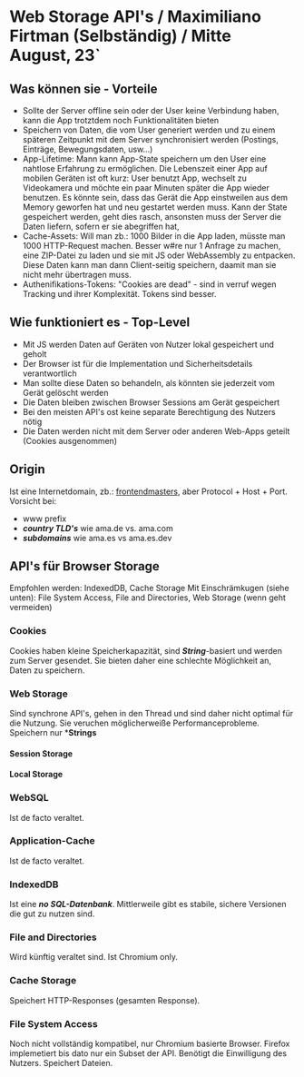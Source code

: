 # Web Storage API's / Maximiliano Firtman (Selbständig) / Mitte August, 23`

## Was können sie - Vorteile

+ Sollte der Server offline sein oder der User keine Verbindung haben, kann die App trotztdem noch Funktionalitäten bieten
+ Speichern von Daten, die vom User generiert werden und zu  einem späteren Zeitpunkt mit dem Server synchronisiert werden (Postings, Einträge, Bewegungsdaten, usw...)
+ App-Lifetime: Mann kann App-State speichern um den User eine nahtlose Erfahrung zu ermöglichen. Die Lebenszeit einer App auf mobilen Geräten ist oft kurz: User benutzt App, wechselt zu Videokamera und möchte ein paar Minuten später die App wieder benutzen. Es könnte sein, dass das Gerät die App einstweilen aus dem Memory geworfen hat und neu gestartet werden muss. Kann der State gespeichert werden, geht dies rasch, ansonsten muss der Server die Daten liefern, sofern er sie abegriffen hat,
+ Cache-Assets: Will man zb.: 1000 Bilder in die App laden, müsste man 1000 HTTP-Request machen. Besser w#re nur 1 Anfrage zu machen, eine ZIP-Datei zu laden und sie mit JS oder WebAssembly zu entpacken. Diese Daten kann man dann Client-seitig speichern, daamit man sie nicht mehr übertragen muss.
+ Authenifikations-Tokens: "Cookies are dead" - sind in verruf wegen Tracking und ihrer Komplexität. Tokens sind besser.

## Wie funktioniert es - Top-Level

+ Mit JS werden Daten auf Geräten von Nutzer lokal gespeichert und geholt
+ Der Browser ist für die Implementation und Sicherheitsdetails verantwortlich
+ Man sollte diese Daten so behandeln, als könnten sie jederzeit vom Gerät gelöscht werden
+ Die Daten bleiben zwischen Browser Sessions am Gerät gespeichert
+ Bei den meisten API's ost keine separate Berechtigung des Nutzers nötig
+ Die Daten werden nicht mit dem Server oder anderen Web-Apps geteilt (Cookies ausgenommen)

## Origin

Ist eine Internetdomain, zb.: [frontendmasters](frontendmasters.com), aber Protocol + Host + Port.
Vorsicht bei: 
+ www prefix
+ ***country TLD's*** wie ama.de vs. ama.com
+ ***subdomains*** wie ama.es vs ama.es.dev

## API's für Browser Storage

Empfohlen werden: IndexedDB, Cache Storage
Mit Einschrämkugen (siehe unten): File System Access, File and Directories, Web Storage (wenn geht vermeiden) 

### Cookies

Cookies haben kleine Speicherkapazität, sind ***String***-basiert und werden zum Server gesendet. Sie bieten daher eine schlechte Möglichkeit an, Daten zu speichern.

### Web Storage

Sind synchrone API's, gehen in den Thread und sind daher nicht optimal für die Nutzung. Sie veruchen möglicherweiße Performanceprobleme.
Speichern nur ***Strings**

#### Session Storage

#### Local Storage

### WebSQL

Ist de facto veraltet.

### Application-Cache
  
Ist de facto veraltet.

### IndexedDB

Ist eine ***no SQL-Datenbank***. Mittlerweile gibt es stabile, sichere Versionen die gut zu nutzen sind.

### File and Directories

Wird künftig veraltet sind. Ist Chromium only.

### Cache Storage

Speichert HTTP-Responses (gesamten Response).

### File System Access

Noch nicht vollständig kompatibel, nur Chromium basierte Browser. Firefox implemetiert bis dato nur ein Subset der API. Benötigt die Einwilligung des Nutzers. Speichert Dateien.


